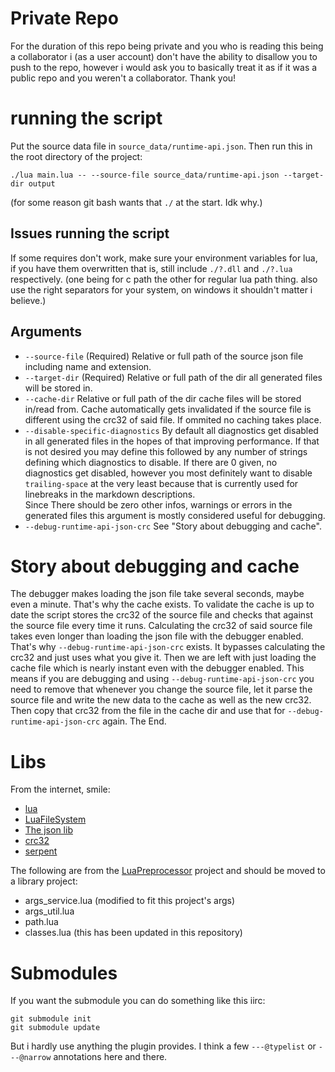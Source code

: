 
# Private Repo

For the duration of this repo being private and you who is reading this being
a collaborator i (as a user account) don't have the ability to disallow you to
push to the repo, however i would ask you to basically treat it as if it was a
public repo and you weren't a collaborator. Thank you!

# running the script

Put the source data file in `source_data/runtime-api.json`.
Then run this in the root directory of the project:
```
./lua main.lua -- --source-file source_data/runtime-api.json --target-dir output
```
(for some reason git bash wants that `./` at the start. Idk why.)

## Issues running the script

If some requires don't work, make sure your environment variables for lua,
if you have them overwritten that is, still include `./?.dll` and `./?.lua` respectively.
(one being for c path the other for regular lua path thing. also use the right separators
for your system, on windows it shouldn't matter i believe.)

## Arguments

- `--source-file` (Required) Relative or full path of the source json file including name and extension.
- `--target-dir` (Required) Relative or full path of the dir all generated files will be stored in.
- `--cache-dir` Relative or full path of the dir cache files will be stored in/read from. Cache automatically gets invalidated if the source file is different using the crc32 of said file. If ommited no caching takes place.
- `--disable-specific-diagnostics` By default all diagnostics get disabled in all generated files in the hopes of that improving performance. If that is not desired you may define this followed by any number of strings defining which diagnostics to disable. If there are 0 given, no diagnostics get disabled, however you most definitely want to disable `trailing-space` at the very least because that is currently used for linebreaks in the markdown descriptions.\
  Since There should be zero other infos, warnings or errors in the generated files this argument is mostly considered useful for debugging.
- `--debug-runtime-api-json-crc` See "Story about debugging and cache".

# Story about debugging and cache

The debugger makes loading the json file take several seconds, maybe even a minute.
That's why the cache exists.
To validate the cache is up to date the script stores the crc32 of the source file
and checks that against the source file every time it runs.
Calculating the crc32 of said source file takes even longer than loading the json file
with the debugger enabled.
That's why `--debug-runtime-api-json-crc` exists. It bypasses calculating the crc32 and just
uses what you give it.
Then we are left with just loading the cache file which is nearly instant even with
the debugger enabled.
This means if you are debugging and using `--debug-runtime-api-json-crc` you need to remove
that whenever you change the source file, let it parse the source file and write the
new data to the cache as well as the new crc32. Then copy that crc32 from the file in
the cache dir and use that for `--debug-runtime-api-json-crc` again.
The End.

# Libs

From the internet, smile:
- [lua](http://www.lua.org/)
- [LuaFileSystem](https://keplerproject.github.io/luafilesystem/)
- [The json lib](https://github.com/rxi/json.lua)
- [crc32](https://gist.github.com/SafeteeWoW/080e784e5ebfda42cad486c58e6d26e4)
- [serpent](https://github.com/pkulchenko/serpent)

The following are from the [LuaPreprocessor](https://github.com/JanSharp/FactorioLuaPreprocessor) project and should be moved to a library project:
- args_service.lua (modified to fit this project's args)
- args_util.lua
- path.lua
- classes.lua (this has been updated in this repository)

# Submodules

If you want the submodule you can do something like this iirc:
```
git submodule init
git submodule update
```
But i hardly use anything the plugin provides. I think a few `---@typelist` or `---@narrow` annotations here and there.

